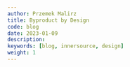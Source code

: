 ```yaml
---
author: Przemek Malirz
title: Byproduct by Design
code: blog
date: 2023-01-09
description:  
keywords: [blog, innersource, design]
weight: 1
---
```

